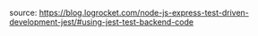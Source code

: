 source: https://blog.logrocket.com/node-js-express-test-driven-development-jest/#using-jest-test-backend-code
